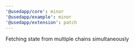 ```yaml
---
'@usedapp/core': minor
'@usedapp/example': minor
'@usedapp/extension': patch
---
```


Fetching state from multiple chains simultaneously
